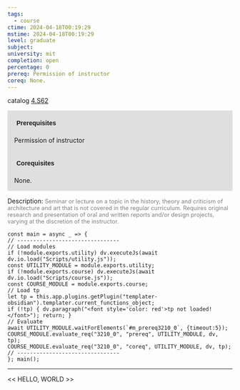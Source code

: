 ```yaml
---
tags:
  - course
ctime: 2024-04-18T00:19:29
mstime: 2024-04-18T00:19:29
level: graduate
subject: 
university: mit
completion: open
percentage: 0
prereq: Permission of instructor
coreq: None.
---
```


catalog [4.S62](http://student.mit.edu/catalog/m4f.html#4.S62)

<span style="display: block; padding: 15px; background-color: rgb(100, 100, 100, 0.2);"><font id="m_prereq3210_0" style="display: block; font-family: Arial, sans-serif; font-weight: bold; padding: 5px">Prerequisites</font><br><span id="prereq3210_0">Permission of instructor</span></span>
<span style="display: block; padding: 15px; background-color: rgb(100, 100, 100, 0.2);"><font id="m_coreq3210_0" style="display: block; font-family: Arial, sans-serif; font-weight: bold; padding: 5px">Corequisites</font><br><span id="coreq3210_0">None.</span></span>

<font style="">Description:</font>
<font style="color: grey; font-size: 0.8rem;">Seminar or lecture on a topic in the history, theory and criticism of architecture and art that is not covered in the regular curriculum. Requires original research and presentation of oral and written reports and/or design projects, varying at the discretion of the instructor.</font>

```dataviewjs
const main = async _ => {
// --------------------------------
// Load modules
if (!module.exports.utility) dv.executeJs(await dv.io.load("Scripts/utility.js"));
const UTILITY_MODULE = module.exports.utility;
if (!module.exports.course) dv.executeJs(await dv.io.load("Scripts/course.js"));
const COURSE_MODULE = module.exports.course;
// Load tp
let tp = this.app.plugins.getPlugin("templater-obsidian").templater.current_functions_object;
if (!tp) { dv.paragraph("<font style='color: red'>tp not loaded!</font>"); return; }
// Evaluate
await UTILITY_MODULE.waitForElements(`#m_prereq3210_0`, {timeout:5});
COURSE_MODULE.evaluate_req("3210_0", "prereq", UTILITY_MODULE, dv, tp);
COURSE_MODULE.evaluate_req("3210_0", "coreq", UTILITY_MODULE, dv, tp);
// --------------------------------
}; main();
```

---

<< HELLO, WORLD >>
